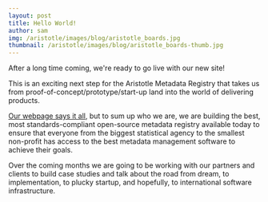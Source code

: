 ```yaml
---
layout: post
title: Hello World!
author: sam
img: /aristotle/images/blog/aristotle_boards.jpg
thumbnail: /aristotle/images/blog/aristotle_boards-thumb.jpg
---
```


After a long time coming, we're ready to go live with our new site!

This is an exciting next step for the Aristotle Metadata Registry that takes us from
proof-of-concept/prototype/start-up land into the world of delivering products.

[Our webpage says it all](/), but to sum up who we are, we are building the 
best, most standards-compliant open-source metadata registry available today
to ensure that everyone from the biggest statistical agency to the smallest non-profit
has access to the best metadata management software to achieve their goals.

Over the coming months we are going to be working with our partners and clients to
build case studies and talk about the road from dream, to implementation, to plucky startup,
and hopefully, to international software infrastructure.
